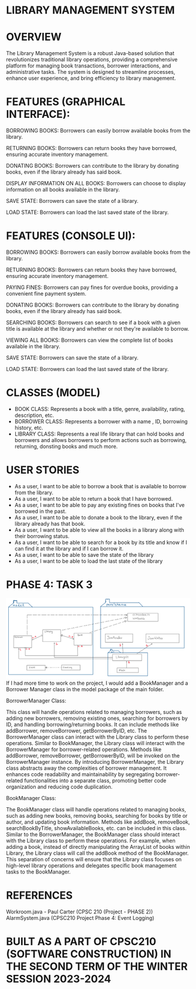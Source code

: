 
# LIBRARY MANAGEMENT SYSTEM

# OVERVIEW
The Library Management System is a robust Java-based solution that revolutionizes traditional library operations, providing a comprehensive platform for managing 
book transactions, borrower interactions, and administrative tasks. The system is designed to streamline processes, enhance user experience, and bring efficiency 
to library management.

# FEATURES (GRAPHICAL INTERFACE):
BORROWING BOOKS:
Borrowers can easily borrow available books from the library.

RETURNING BOOKS:
Borrowers can return books they have borrowed, ensuring accurate inventory management.

DONATING BOOKS:
Borrowers can contribute to the library by donating books, even if the library already has said book.

DISPLAY INFORMATION ON ALL BOOKS:
Borrowers can choose to display information on all books available in the library.

SAVE STATE:
Borrowers can save the state of a library.

LOAD STATE:
Borrowers can load the last saved state of the library.

# FEATURES (CONSOLE UI):

BORROWING BOOKS:
Borrowers can easily borrow available books from the library.

RETURNING BOOKS:
Borrowers can return books they have borrowed, ensuring accurate inventory management.

PAYING FINES:
Borrowers can pay fines for overdue books, providing a convenient fine payment system.

DONATING BOOKS:
Borrowers can contribute to the library by donating books, even if the library already has said book.

SEARCHING BOOKS:
Borrowers can search to see if a book with a given title is available at the library and whether or not they're available to borrow.

VIEWING ALL BOOKS:
Borrowers can view the complete list of books available in the library.

SAVE STATE:
Borrowers can save the state of a library.

LOAD STATE:
Borrowers can load the last saved state of the library.



# CLASSES (MODEL)
- BOOK CLASS:
  Represents a book with a title, genre, availability, rating, description, etc.
- BORROWER CLASS:
  Represents a borrower with a name , ID, borrowing history, etc.
- LIBRARY CLASS:
  Represents a real life library that can hold books and borrowers and allows borrowers to perform actions such as borrowing, returning, donsting books and much more.



# USER STORIES
- As a user, I want to be able to borrow a book that is available to borrow from the library.
- As a user, I want to be able to return a book that I have borrowed.
- As a user, I want to be able to pay any existing fines on books that I've borrowed in the past.
- As a user, I want to be able to donate a book to the library, even if the library already has that book.
- As a user, I want to be able to view all the books in a library along with their borrowing status.
- As a user, I want to be able to search for a book by its title and know if I can find it at the library and if I can borrow it.
- As a user, I want to be able to save the state of the library
- As a user, I want to be able to load the last state of the library




# PHASE 4: TASK 3
![umldiagram2.jpeg](umldiagram2.jpeg)
If I had more time to work on the project, I would add a BookManager and a Borrower Manager class in the model package of the main folder.

BorrowerManager Class:

This class will handle operations related to managing borrowers, such as adding new borrowers, removing existing ones, searching for borrowers by ID, and handling borrowing/returning books.
It can include methods like addBorrower, removeBorrower, getBorrowerByID, etc.
The BorrowerManager class can interact with the Library class to perform these operations.
Similar to BookManager, the Library class will interact with the BorrowerManager for borrower-related operations. Methods like addBorrower, removeBorrower, getBorrowerByID, will be invoked on the BorrowerManager instance.
By introducing BorrowerManager, the Library class abstracts away the complexities of borrower management. It enhances code readability and maintainability by segregating borrower-related functionalities into a separate class, promoting better code organization and reducing code duplication.

BookManager Class:

The BookManager class will handle operations related to managing books, such as adding new books, removing books, searching for books by title or author, and updating book information.
Methods like addBook, removeBook, searchBookByTitle, showAvailableBooks, etc. can be included in this class.
Similar to the BorrowerManager, the BookManager class should interact with the Library class to perform these operations. For example, when adding a book, instead of directly manipulating the ArrayList of books within Library, the Library class will call the addBook method of the BookManager.
This separation of concerns will ensure that the Library class focuses on high-level library operations and delegates specific book management tasks to the BookManager.

# REFERENCES
Workroom.java - Paul Carter (CPSC 210 (Project - PHASE 2))
AlarmSystem.java (CPSC210 Project Phase 4: Event Logging)


# BUILT AS A PART OF CPSC210 (SOFTWARE CONSTRUCTION) IN THE SECOND TERM OF THE WINTER SESSION 2023-2024
